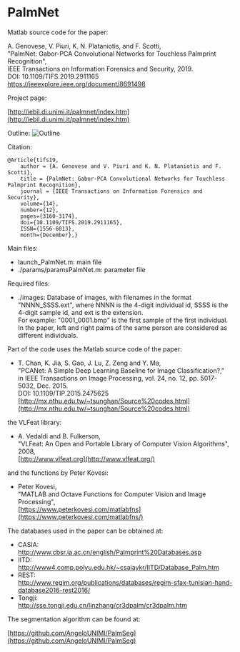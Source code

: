 # PalmNet

Matlab source code for the paper:

A. Genovese, V. Piuri, K. N. Plataniotis, and F. Scotti,<br/>
"PalmNet: Gabor-PCA Convolutional Networks for Touchless Palmprint Recognition",<br/>
IEEE Transactions on Information Forensics and Security, 2019.<br/>
DOI: 10.1109/TIFS.2019.2911165<br/>
https://ieeexplore.ieee.org/document/8691498
	
Project page:

[http://iebil.di.unimi.it/palmnet/index.htm](http://iebil.di.unimi.it/palmnet/index.htm)
    
Outline:
![Outline](http://iebil.di.unimi.it/palmnet/imgs/outline.jpg "Outline")

Citation:

	@Article{tifs19,
		author = {A. Genovese and V. Piuri and K. N. Plataniotis and F. Scotti},
		title = {PalmNet: Gabor-PCA Convolutional Networks for Touchless Palmprint Recognition},
		journal = {IEEE Transactions on Information Forensics and Security},
		volume={14}, 
		number={12}, 
		pages={3160-3174}, 
		doi={10.1109/TIFS.2019.2911165}, 
		ISSN={1556-6013}, 
		month={December},}

Main files:

- launch_PalmNet.m: main file
- ./params/paramsPalmNet.m: parameter file

Required files:

- ./images: Database of images, with filenames in the format "NNNN_SSSS.ext", 
    where NNNN is the 4-digit individual id, SSSS is the 4-digit sample id, and ext is the extension. <br/>
    For example: "0001_0001.bmp" is the first sample of the first individual. 
    In the paper, left and right palms of the same person are considered as different individuals.

Part of the code uses the Matlab source code of the paper:

- T. Chan, K. Jia, S. Gao, J. Lu, Z. Zeng and Y. Ma, <br/>
"PCANet: A Simple Deep Learning Baseline for Image Classification?," <br/>
in IEEE Transactions on Image Processing, vol. 24, no. 12, pp. 5017-5032, Dec. 2015.<br/>
DOI: 10.1109/TIP.2015.2475625<br/>
[http://mx.nthu.edu.tw/~tsunghan/Source%20codes.html](http://mx.nthu.edu.tw/~tsunghan/Source%20codes.html)
	
the VLFeat library:

- A. Vedaldi and B. Fulkerson, <br/>
"VLFeat: An Open and Portable Library of Computer Vision Algorithms", 2008, <br/>
[http://www.vlfeat.org](http://www.vlfeat.org/)
	
and the functions by Peter Kovesi:

- Peter Kovesi, <br/>
"MATLAB and Octave Functions for Computer Vision and Image Processing", <br/>
[https://www.peterkovesi.com/matlabfns](https://www.peterkovesi.com/matlabfns/)
	
The databases used in the paper can be obtained at:

- CASIA:<br/>
http://www.cbsr.ia.ac.cn/english/Palmprint%20Databases.asp
- IITD:<br/>
http://www4.comp.polyu.edu.hk/~csajaykr/IITD/Database_Palm.htm
- REST:<br/>
http://www.regim.org/publications/databases/regim-sfax-tunisian-hand-database2016-rest2016/
- Tongji:<br/>
http://sse.tongji.edu.cn/linzhang/cr3dpalm/cr3dpalm.htm
	
The segmentation algorithm can be found at:

[https://github.com/AngeloUNIMI/PalmSeg](https://github.com/AngeloUNIMI/PalmSeg)
	
